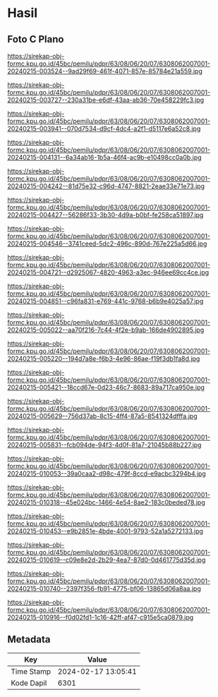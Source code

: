 # Hasil

## Foto C Plano

https://sirekap-obj-formc.kpu.go.id/45bc/pemilu/pdpr/63/08/06/20/07/6308062007001-20240215-003524--9ad29f69-461f-4071-857e-85784e21a559.jpg

https://sirekap-obj-formc.kpu.go.id/45bc/pemilu/pdpr/63/08/06/20/07/6308062007001-20240215-003727--230a31be-e6df-43aa-ab36-70e458229fc3.jpg

https://sirekap-obj-formc.kpu.go.id/45bc/pemilu/pdpr/63/08/06/20/07/6308062007001-20240215-003941--070d7534-d9cf-4dc4-a2f1-d5117e6a52c8.jpg

https://sirekap-obj-formc.kpu.go.id/45bc/pemilu/pdpr/63/08/06/20/07/6308062007001-20240215-004131--6a34ab16-1b5a-46f4-ac9b-e10498cc0a0b.jpg

https://sirekap-obj-formc.kpu.go.id/45bc/pemilu/pdpr/63/08/06/20/07/6308062007001-20240215-004242--81d75e32-c96d-4747-8821-2eae33e71e73.jpg

https://sirekap-obj-formc.kpu.go.id/45bc/pemilu/pdpr/63/08/06/20/07/6308062007001-20240215-004427--56286f33-3b30-4d9a-b0bf-fe258ca51897.jpg

https://sirekap-obj-formc.kpu.go.id/45bc/pemilu/pdpr/63/08/06/20/07/6308062007001-20240215-004546--3741ceed-5dc2-496c-890d-767e225a5d66.jpg

https://sirekap-obj-formc.kpu.go.id/45bc/pemilu/pdpr/63/08/06/20/07/6308062007001-20240215-004721--d2925067-4820-4963-a3ec-946ee69cc4ce.jpg

https://sirekap-obj-formc.kpu.go.id/45bc/pemilu/pdpr/63/08/06/20/07/6308062007001-20240215-004851--c96fa831-e769-441c-9768-b6b9e4025a57.jpg

https://sirekap-obj-formc.kpu.go.id/45bc/pemilu/pdpr/63/08/06/20/07/6308062007001-20240215-005022--aa70f216-7c44-4f2e-b9ab-166de4902895.jpg

https://sirekap-obj-formc.kpu.go.id/45bc/pemilu/pdpr/63/08/06/20/07/6308062007001-20240215-005220--194d7a8e-f6b3-4e96-86ae-f19f3db1fa8d.jpg

https://sirekap-obj-formc.kpu.go.id/45bc/pemilu/pdpr/63/08/06/20/07/6308062007001-20240215-005421--18ccd67e-0d23-46c7-8683-89a717ca950e.jpg

https://sirekap-obj-formc.kpu.go.id/45bc/pemilu/pdpr/63/08/06/20/07/6308062007001-20240215-005629--756d37ab-8c15-4ff4-87a5-8541324dfffa.jpg

https://sirekap-obj-formc.kpu.go.id/45bc/pemilu/pdpr/63/08/06/20/07/6308062007001-20240215-005831--fcb094de-94f3-4d0f-81a7-21045b88b227.jpg

https://sirekap-obj-formc.kpu.go.id/45bc/pemilu/pdpr/63/08/06/20/07/6308062007001-20240215-010053--39a0caa2-d98c-479f-8ccd-e9acbc3294b4.jpg

https://sirekap-obj-formc.kpu.go.id/45bc/pemilu/pdpr/63/08/06/20/07/6308062007001-20240215-010318--45e024bc-1466-4e54-8ae2-183c0beded78.jpg

https://sirekap-obj-formc.kpu.go.id/45bc/pemilu/pdpr/63/08/06/20/07/6308062007001-20240215-010453--e9b2851e-4bde-4001-9793-52a1a5272133.jpg

https://sirekap-obj-formc.kpu.go.id/45bc/pemilu/pdpr/63/08/06/20/07/6308062007001-20240215-010619--c09e8e2d-2b29-4ea7-87d0-0d461775d35d.jpg

https://sirekap-obj-formc.kpu.go.id/45bc/pemilu/pdpr/63/08/06/20/07/6308062007001-20240215-010740--2397f356-fb91-4775-bf06-13865d06a8aa.jpg

https://sirekap-obj-formc.kpu.go.id/45bc/pemilu/pdpr/63/08/06/20/07/6308062007001-20240215-010916--f0d02fd1-1c16-42ff-af47-c915e5ca0879.jpg


## Metadata

| Key        | Value               |
| ---------- | ------------------- |
| Time Stamp | 2024-02-17 13:05:41 |
| Kode Dapil | 6301                |



